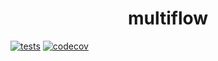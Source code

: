 <h1 align="center">multiflow</h1>

[![tests](https://github.com/nyoungstudios/multiflow/actions/workflows/python-test.yml/badge.svg)](https://github.com/nyoungstudios/multiflow/actions/workflows/python-test.yml)
[![codecov](https://codecov.io/gh/nyoungstudios/multiflow/branch/main/graph/badge.svg?token=9M2UZ4WJ36)](https://codecov.io/gh/nyoungstudios/multiflow)

